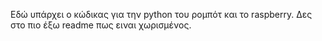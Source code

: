 Εδώ υπάρχει ο κώδικας για την python του ρομπότ και το raspberry. 
Δες στο πιο έξω readme πως ειναι χωρισμένος.
